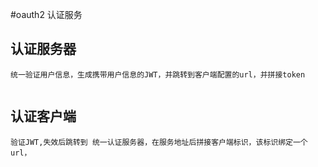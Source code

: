 #oauth2 认证服务
## 认证服务器
```
统一验证用户信息，生成携带用户信息的JWT，并跳转到客户端配置的url，并拼接token


```
## 认证客户端
```
验证JWT,失效后跳转到 统一认证服务器，在服务地址后拼接客户端标识，该标识绑定一个url，



```